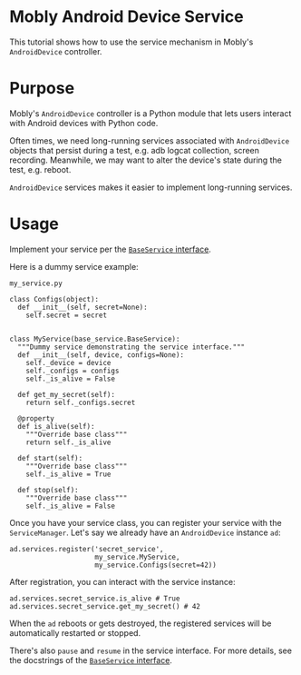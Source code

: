 Mobly Android Device Service
======

This tutorial shows how to use the service mechanism in Mobly's `AndroidDevice`
controller.

# Purpose
Mobly's `AndroidDevice` controller is a Python module that lets users interact
with Android devices with Python code.

Often times, we need long-running services associated with `AndroidDevice`
objects that persist during a test, e.g. adb logcat collection, screen
recording. Meanwhile, we may want to alter the device's state during the
test, e.g. reboot.

`AndroidDevice` services makes it easier to implement long-running services.

# Usage

Implement your service per the
[`BaseService` interface](https://github.com/google/mobly/blob/master/mobly/controllers/android_device_lib/services/base_service.py).

Here is a dummy service example:

`my_service.py`

```
class Configs(object):
  def __init__(self, secret=None):
    self.secret = secret


class MyService(base_service.BaseService):
  """Dummy service demonstrating the service interface."""
  def __init__(self, device, configs=None):
    self._device = device
    self._configs = configs
    self._is_alive = False

  def get_my_secret(self):
    return self._configs.secret

  @property
  def is_alive(self):
    """Override base class"""
    return self._is_alive
    
  def start(self):
    """Override base class"""
    self._is_alive = True
  
  def stop(self):
    """Override base class"""
    self._is_alive = False
```

Once you have your service class, you can register your service with the `ServiceManager`. Let's say we already have an `AndroidDevice` instance `ad`:

```
ad.services.register('secret_service',
                     my_service.MyService,
                     my_service.Configs(secret=42))
```

After registration, you can interact with the service instance:

```
ad.services.secret_service.is_alive # True
ad.services.secret_service.get_my_secret() # 42
```

When the `ad` reboots or gets destroyed, the registered services will be automatically restarted or stopped.

There's also `pause` and `resume` in the service interface. For more details, see the docstrings of the
[`BaseService` interface](https://github.com/google/mobly/blob/master/mobly/controllers/android_device_lib/services/base_service.py).